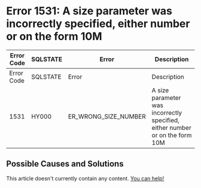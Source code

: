 
# Error 1531: A size parameter was incorrectly specified, either number or on the form 10M


| Error Code | SQLSTATE | Error | Description |
| --- | --- | --- | --- |
| Error Code | SQLSTATE | Error | Description |
| 1531 | HY000 | ER_WRONG_SIZE_NUMBER | A size parameter was incorrectly specified, either number or on the form 10M |




## Possible Causes and Solutions


This article doesn't currently contain any content. [You can help!](/en/writing-and-editing-knowledge-base-articles/)

